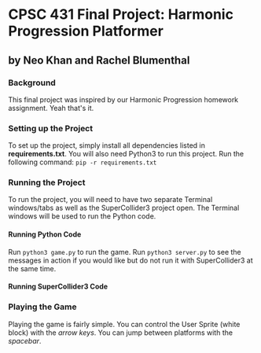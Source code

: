 # CPSC 431 Final Project: Harmonic Progression Platformer
## by Neo Khan and Rachel Blumenthal

### Background 
This final project was inspired by our Harmonic Progression homework assignment. Yeah that's it.

### Setting up the Project
To set up the project, simply install all dependencies listed in **requirements.txt**. You will also need Python3 to run this project.
Run the following command: `pip -r requirements.txt`

### Running the Project
To run the project, you will need to have two separate Terminal windows/tabs as well as the SuperCollider3 project open. 
The Terminal windows will be used to run the Python code.

#### Running Python Code
Run `python3 game.py` to run the game.
Run `python3 server.py` to see the messages in action if you would like but do not run it with SuperCollider3 at the same time.

#### Running SuperCollider3 Code

### Playing the Game
Playing the game is fairly simple. You can control the User Sprite (white block) with the *arrow keys*.
You can jump between platforms with the *spacebar*.